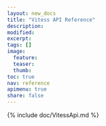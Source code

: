```yaml
---
layout: new_docs
title: "Vitess API Reference"
description:
modified:
excerpt:
tags: []
image:
  feature:
  teaser:
  thumb:
toc: true
nav: reference
apimenu: true
share: false
---
```


{% include doc/VitessApi.md %}
